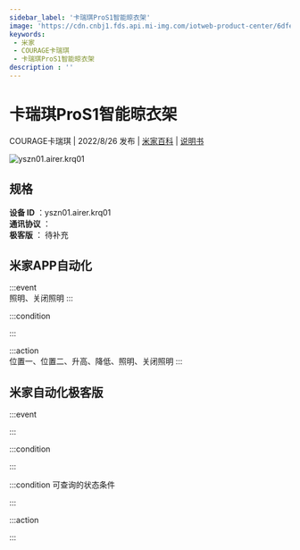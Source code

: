 ```yaml
---
sidebar_label: '卡瑞琪ProS1智能晾衣架'
image: 'https://cdn.cnbj1.fds.api.mi-img.com/iotweb-product-center/6dfe7e32502a9542abe56c09e9f926e7_1659575124272.png?GalaxyAccessKeyId=AKVGLQWBOVIRQ3XLEW&Expires=9223372036854775807&Signature=HUDF6En3CVS11gWM7BLOt06xVm0='
keywords: 
 - 米家
 - COURAGE卡瑞琪
 - 卡瑞琪ProS1智能晾衣架
description : ''
---
```

# 卡瑞琪ProS1智能晾衣架

COURAGE卡瑞琪 | 2022/8/26 发布 | [米家百科](https://home.mi.com/webapp/content/baike/product/index.html?model=yszn01.airer.krq01) | [说明书](https://home.mi.com/views/introduction.html?model=yszn01.airer.krq01&region=cn)

![yszn01.airer.krq01](https://cdn.cnbj1.fds.api.mi-img.com/iotweb-product-center/6dfe7e32502a9542abe56c09e9f926e7_1659575124272.png?GalaxyAccessKeyId=AKVGLQWBOVIRQ3XLEW&Expires=9223372036854775807&Signature=HUDF6En3CVS11gWM7BLOt06xVm0=)

## 规格  
> 
**设备 ID** ：yszn01.airer.krq01  
**通讯协议** ：  
**极客版**  ： 待补充 


## 米家APP自动化  

:::event  
照明、关闭照明
:::

:::condition  

:::

:::action   
位置一、位置二、升高、降低、照明、关闭照明
:::

## 米家自动化极客版  

:::event  

:::

:::condition  

:::

:::condition 可查询的状态条件  

:::

:::action  

:::

        

